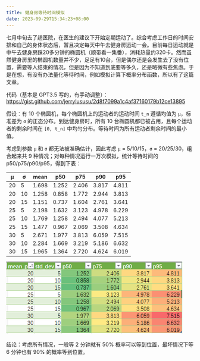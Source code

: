 ```yaml
---
title: 健身房等待时间模拟
date: 2023-09-29T15:34:23+08:00
---
```


七月中旬去了趟医院，在医生的建议下开始定期运动了。综合考虑工作日的时间安排和自己的身体状态后，暂且决定每天中午去健身房运动一会。目前每日运动就是中午去健身房踩20多分钟的椭圆机（顺带看一集番），消耗热量约320卡。然而虽然健身房里的椭圆机数量并不少，足足有10台，但是偶尔还是会发生去了没有位置，需要等人结束的情况，但是因为不知道到底要等多久，还是略微有些焦虑。于是在想，有没有办法量化等待时间，例如模拟计算下概率分布函数，所以有了这篇文章。

代码（基本是 GPT3.5 写的，有手动调整）：https://gist.github.com/jerrylususu/2d8f7099a1c4af37160179b12ce13895

假设：有 10 个椭圆机，每个椭圆机上的运动者的运动时间 `t_n` 遵循均值为 `μ`，标准差为 `σ` 的正态分布。到达健身房时，所有 10 台椭圆机都已被占用，且每个运动者的剩余时间在 `[0, t_n]` 中均匀分布。等待时间为所有运动者剩余时间的最小值。

考虑到参数 `μ` 和 `σ` 都无法被准确估计，因此考虑 `μ` = 5/10/15，`σ` = 20/25/30，组合起来共 9 种情况；对每种情况运行一万次模拟，统计等待时间的 p50/p75/p90/p95，得到下表：

| μ    | σ    | mean  | p50   | p75   | p90   | p95   |
| ---- | ---- | ----- | ----- | ----- | ----- | ----- |
| 20   | 5    | 1.698 | 1.252 | 2.406 | 3.817 | 4.811 |
| 20   | 10   | 1.258 | 0.858 | 1.772 | 2.944 | 3.813 |
| 20   | 15   | 1.151 | 0.737 | 1.604 | 2.761 | 3.641 |
| 25   | 5    | 2.198 | 1.632 | 3.123 | 4.978 | 6.229 |
| 25   | 10   | 1.769 | 1.258 | 2.494 | 4.077 | 5.213 |
| 25   | 15   | 1.477 | 0.967 | 2.069 | 3.508 | 4.634 |
| 30   | 5    | 2.671 | 1.977 | 3.813 | 6.059 | 7.515 |
| 30   | 10   | 2.284 | 1.669 | 3.219 | 5.186 | 6.632 |
| 30   | 15   | 1.965 | 1.364 | 2.720 | 4.624 | 6.019 |

![模拟结果可视化](/img/gym_wait_sim_result.png)

结论：考虑所有情况，一般等 2 分钟就有 50% 概率可以等到位置，最坏情况下等 6 分钟也有 90% 的概率等到位置。
